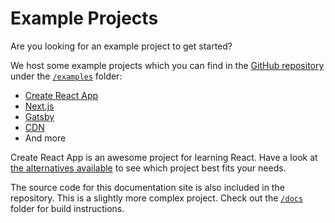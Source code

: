 # Example Projects

Are you looking for an example project to get started?

We host some example projects which you can find in the [GitHub repository](https://github.com/mui-org/material-ui) under the [`/examples`](https://github.com/mui-org/material-ui/tree/v1-beta/examples) folder:
- [Create React App](https://github.com/mui-org/material-ui/tree/v1-beta/examples/create-react-app)
- [Next.js](https://github.com/mui-org/material-ui/tree/v1-beta/examples/nextjs)
- [Gatsby](https://github.com/mui-org/material-ui/tree/v1-beta/examples/gatsby)
- [CDN](https://github.com/mui-org/material-ui/tree/v1-beta/examples/cdn)
- And more

Create React App is an awesome project for learning React.
Have a look at [the alternatives available](https://github.com/facebook/create-react-app/blob/master/README.md#popular-alternatives) to see which project best fits your needs.

The source code for this documentation site is also included in the repository.
This is a slightly more complex project.
Check out the [`/docs`](https://github.com/mui-org/material-ui/tree/v1-beta/docs) folder for
build instructions.
